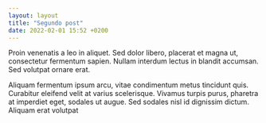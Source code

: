 ```yaml
---
layout: layout
title: "Segundo post"
date: 2022-02-01 15:52 +0200
---
```


Proin venenatis a leo in aliquet. Sed dolor libero, placerat et magna ut, consectetur fermentum sapien. Nullam interdum lectus in blandit accumsan. Sed volutpat ornare erat. 

Aliquam fermentum ipsum arcu, vitae condimentum metus tincidunt quis. Curabitur eleifend velit at varius scelerisque. Vivamus turpis purus, pharetra at imperdiet eget, sodales ut augue. Sed sodales nisl id dignissim dictum. Aliquam erat volutpat

